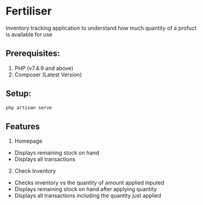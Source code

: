 # Fertiliser
 Inventory tracking application to understand how much quantity of a profuct is available for use

## Prerequisites:
1. PHP (v7.4.9 and above)
2. Composer (Latest Version)

## Setup:
```bash
php artisan serve
```

## Features
1. Homepage
- Displays remaining stock on hand
- Displays all transactions

2. Check Inventory
- Checks inventory vs the quantity of amount applied inputed
- Displays remaining stock on hand after applying quantity
- Displays all transactions including the quantity just applied